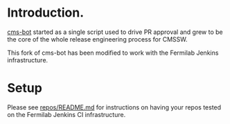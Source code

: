 # Introduction.

[cms-bot](https://github.com/cms-sw/cms-bot) started as a single script used to drive PR approval and grew to
be the core of the whole release engineering process for CMSSW.

This fork of cms-bot has been modified to work with the Fermilab Jenkins infrastructure.

# Setup

Please see [repos/README.md](https://github.com/LArSoft/cms-bot/blob/master/repos/README.md) for instructions on having your repos tested on the Fermilab Jenkins CI infrastructure.
